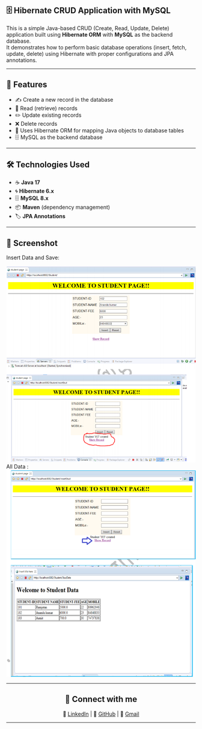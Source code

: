 ## 🗄️ Hibernate CRUD Application with MySQL

This is a simple Java-based CRUD (Create, Read, Update, Delete) application built using **Hibernate ORM** with **MySQL** as the backend database.  
It demonstrates how to perform basic database operations (insert, fetch, update, delete) using Hibernate with proper configurations and JPA annotations.

---    

## 📌 Features  
- ✍️ Create a new record in the database  
- 📖 Read (retrieve) records   
- ✏️ Update existing records  
- ❌ Delete records  
- 🔗 Uses Hibernate ORM for mapping Java objects to database tables  
- 🗄️ MySQL as the backend database  

---

## 🛠️ Technologies Used
- ☕ **Java 17**  
- 🌀 **Hibernate 6.x**  
- 🗄️ **MySQL 8.x**  
- 📦 **Maven** (dependency management)  
- 🏷️ **JPA Annotations**  

---

## 📸 Screenshot
Insert Data and Save:

![Hibernate CRUD Output](src/main/webapp/images/student.png)
All Data :
![Hibernate CRUD Output](src/main/webapp/images/studentall.png)

---

<div align="center" >
    
## 🔗 Connect with me

 💼 [LinkedIn](https://www.linkedin.com/in/dinkarprasadjava)  |  🐙 [GitHub](https://github.com/DK12345678D) | 📧 [Gmail](mailto:dinkarprasad682@gmail.com) 
 
 ---
</div>
